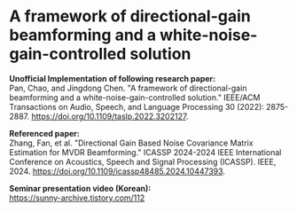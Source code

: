 # A framework of directional-gain beamforming and a white-noise-gain-controlled solution
**Unofficial Implementation of following research paper:**<br>
Pan, Chao, and Jingdong Chen. "A framework of directional-gain beamforming and a white-noise-gain-controlled solution." IEEE/ACM Transactions on Audio, Speech, and Language Processing 30 (2022): 2875-2887. https://doi.org/10.1109/taslp.2022.3202127. 

**Referenced paper:**<br>
Zhang, Fan, et al. "Directional Gain Based Noise Covariance Matrix Estimation for MVDR Beamforming." ICASSP 2024-2024 IEEE International Conference on Acoustics, Speech and Signal Processing (ICASSP). IEEE, 2024. https://doi.org/10.1109/icassp48485.2024.10447393.

**Seminar presentation video (Korean):**<br>
https://sunny-archive.tistory.com/112

